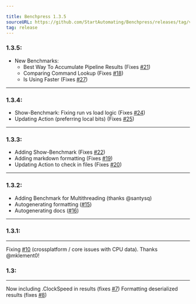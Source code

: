 ```yaml
---

title: Benchpress 1.3.5
sourceURL: https://github.com/StartAutomating/Benchpress/releases/tag/v1.3.5
tag: release
---
```

### 1.3.5:
* New Benchmarks:
  * Best Way To Accumulate Pipeline Results (Fixes [#21](https://github.com/StartAutomating/Benchpress/issues/21))
  * Comparing Command Lookup (Fixes [#18](https://github.com/StartAutomating/Benchpress/issues/18))
  * Is Using Faster (Fixes [#27](https://github.com/StartAutomating/Benchpress/issues/27))  
---

### 1.3.4:
* Show-Benchmark: Fixing run vs load logic (Fixes [#24](https://github.com/StartAutomating/Benchpress/issues/24))
* Updating Action (preferring local bits) (Fixes [#25](https://github.com/StartAutomating/Benchpress/issues/25))
---
### 1.3.3:
* Adding Show-Benchmark (Fixes [#22](https://github.com/StartAutomating/Benchpress/issues/22))
* Adding markdown formatting (Fixes [#19](https://github.com/StartAutomating/Benchpress/issues/19))
* Updating Action to check in files (Fixes [#20](https://github.com/StartAutomating/Benchpress/issues/20))
---

### 1.3.2:
* Adding Benchmark for Multithreading (thanks @santysq)
* Autogenerating formatting ([#15](https://github.com/StartAutomating/Benchpress/issues/15))
* Autogenerating docs ([#16](https://github.com/StartAutomating/Benchpress/issues/16))
---

### 1.3.1:
---
Fixing [#10](https://github.com/StartAutomating/Benchpress/issues/10) (crossplatform / core issues with CPU data).   Thanks @mklement0!

### 1.3:
---
Now including .ClockSpeed in results (fixes [#7](https://github.com/StartAutomating/Benchpress/issues/7))
Formatting deserialized results (fixes [#8](https://github.com/StartAutomating/Benchpress/issues/8))            
